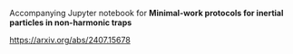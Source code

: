 Accompanying Jupyter notebook for **Minimal-work protocols for inertial particles in non-harmonic traps**


https://arxiv.org/abs/2407.15678
